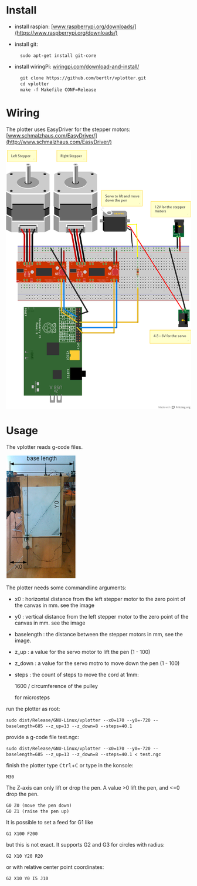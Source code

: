 # Install #

- install raspian: [www.raspberrypi.org/downloads/](https://www.raspberrypi.org/downloads/)
- install git:


        sudo apt-get install git-core

- install wiringPi: [wiringpi.com/download-and-install/](http://wiringpi.com/download-and-install/)


        git clone https://github.com/bertlr/vplotter.git
        cd vplotter
        make -f Makefile CONF=Release

# Wiring #

The plotter uses EasyDriver for the stepper motors:
[www.schmalzhaus.com/EasyDriver/](http://www.schmalzhaus.com/EasyDriver/)

![wiring](vplotter_wiring.png "wiring")

# Usage #

The vplotter reads g-code files.

![Geometry](vplotter_geometry.png)

The plotter needs some commandline arguments:

- x0      :    horizontal distance from the left stepper motor to the zero point of the canvas in mm. see the image 
- y0      :    vertical distance from the left stepper motor to the zero point of the canvas in mm. see the image
- baselength : the distance between the stepper motors in mm, see the image.
- z_up    :    a value for the servo motor to lift the pen (1 - 100)
- z_down  :    a value for the servo motro to move down the pen (1 - 100)
- steps   :    the count of steps to move the cord at 1mm: 
    
    1600 / circumference of the pulley
    
    for microsteps


run the plotter as root:

    sudo dist/Release/GNU-Linux/vplotter --x0=170 --y0=-720 --baselength=685 --z_up=13 --z_down=8 --steps=40.1

provide a g-code file test.ngc:

    sudo dist/Release/GNU-Linux/vplotter --x0=170 --y0=-720 --baselength=685 --z_up=13 --z_down=8 --steps=40.1 < test.ngc


finish the plotter type <kbd>Ctrl</kbd>+<kbd>C</kbd> or type in the konsole:
    
    M30

The Z-axis can only lift or drop the pen. A value >0 lift the pen, and <=0 drop the pen.

    G0 Z0 (move the pen down)
    G0 Z1 (raise the pen up)

It is possible to set a feed for G1 like
    
    G1 X100 F200

but this is not exact.
It supports G2 and G3 for circles with radius:
    
    G2 X10 Y20 R20

or with relative center point coordinates:

    G2 X10 Y0 I5 J10

